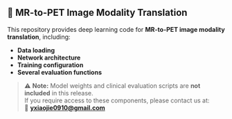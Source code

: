## 🧠 MR-to-PET Image Modality Translation

This repository provides deep learning code for **MR-to-PET image modality translation**, including:

- **Data loading**
- **Network architecture**
- **Training configuration**
- **Several evaluation functions**

> ⚠️ **Note:** Model weights and clinical evaluation scripts are **not included** in this release.  
> If you require access to these components, please contact us at:  
> 📧 **yxiaojie0910@gmail.com**
